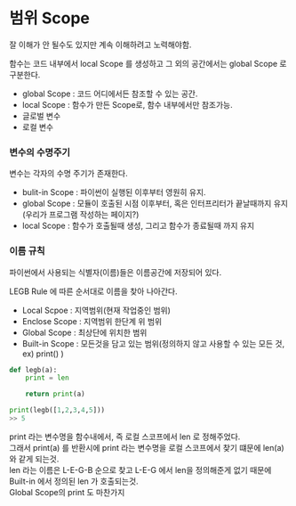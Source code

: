 # 범위 Scope
잘 이해가 안 될수도 있지만 계속 이해하려고 노력해야함.

함수는 코드 내부에서 local Scope 를 생성하고 그 외의 공간에서는 global Scope 로 구분한다.
- global Scope : 코드 어디에서든 참조할 수 있는 공간.
- local Scope : 함수가 만든 Scope로, 함수 내부에서만 참조가능.
- 글로벌 변수
- 로컬 변수

### 변수의 수명주기
변수는 각자의 수명 주기가 존재한다.
- bulit-in Scope : 파이썬이 실행된 이후부터 영원히 유지.
- global Scope : 모듈이 호출된 시점 이후부터, 혹은 인터프리터가 끝날때까지 유지(우리가 프로그램 작성하는 페이지?)
- local Scope : 함수가 호출될때 생성, 그리고 함수가 종료될때 까지 유지

### 이름 규칙
파이썬에서 사용되는 식별자(이름)들은 이름공간에 저장되어 있다.

LEGB Rule 에 따른 순서대로 이름을 찾아 나아간다.
- Local Scpoe : 지역범위(현재 작업중인 범위)
- Enclose Scope : 지역범위 한단계 위 범위
- Global Scope : 최상단에 위치한 범위
- Built-in Scope : 모든것을 담고 있는 범위(정의하지 않고 사용할 수 있는 모든 것, ex) print() )

```python
def legb(a):
    print = len

    return print(a)

print(legb([1,2,3,4,5]))
>> 5
```
print 라는 변수명을 함수내에서, 즉 로컬 스코프에서 len 로 정해주었다.<br>
그래서 print(a) 를 반환시에 print 라는 변수명을 로컬 스코프에서 찾기 떄문에 len(a) 와 같게 되는것.<br>
len 라는 이름은 L-E-G-B 순으로 찾고 L-E-G 에서 len을 정의해준게 없기 때문에 Built-in 에서 정의된 len 가 호출되는것.<br>
Global Scope의 print 도 마찬가지
